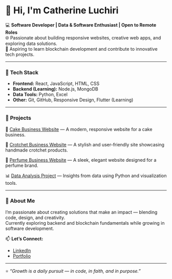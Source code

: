 # 👋 Hi, I'm Catherine Luchiri

💻 **Software Developer | Data & Software Enthusiast | Open to Remote Roles**  
🌐 Passionate about building responsive websites, creative web apps, and exploring data solutions.  
🔗 Aspiring to learn blockchain development and contribute to innovative tech projects.

---

### 🧠 **Tech Stack**
- **Frontend:** React, JavaScript, HTML, CSS  
- **Backend (Learning):** Node.js, MongoDB  
- **Data Tools:** Python, Excel  
- **Other:** Git, GitHub, Responsive Design, Flutter (Learning)

---

### 🎯 **Projects**
🍰 [Cake Business Website](https://beca-bakes.netlify.app/) — A modern, responsive website for a cake business.  

🧶 [Crotchet Business Website](https://sugarstitches.netlify.app/) — A stylish and user-friendly site showcasing handmade crotchet products.

🌸 [Perfume Business Website](https://venus-scents.netlify.app/) — A sleek, elegant website designed for a perfume brand.

📊 [Data Analysis Project](https://nexqvazbgzzorjexqlhsy8.streamlit.app/) — Insights from data using Python and visualization tools.  

---

### 💬 **About Me**
I’m passionate about creating solutions that make an impact — blending code, design, and creativity.  
Currently exploring backend and blockchain fundamentals while growing in software development.  

📫 **Let’s Connect:**  
- [LinkedIn](www.linkedin.com/in/catherine-luchiri-3a6839277)  
- [Portfolio](https://catherine-luchiri.netlify.app/)  

---

⭐ *“Growth is a daily pursuit — in code, in faith, and in purpose.”*
